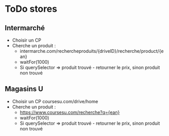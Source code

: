 # ToDo stores

## Intermarché

- Choisir un CP
- Cherche un produit : 
  - intermarche.com/rechercheproduits/{driveID}/recherche/product/{ean}
  - waitFor(1000)
  - Si querySelector => produit trouvé - retourner le prix, sinon produit non trouvé

## Magasins U

- Choisir un CP coursesu.com/drive/home
- Cherche un produit :
  - https://www.coursesu.com/recherche?q={ean}
  - waitFor(1000)
  - Si querySelector => produit trouvé - retourner le prix, sinon produit non trouvé